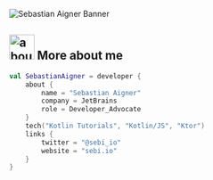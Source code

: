 ![Sebastian Aigner Banner](https://raw.github.com/SebastianAigner/SebastianAigner/master/github.png)

## <img width="45" alt="about" src="https://raw.github.com/SebastianAigner/SebastianAigner/master/about.png"> More about me
```kotlin
val SebastianAigner = developer {
    about {
        name = "Sebastian Aigner"
        company = JetBrains
        role = Developer_Advocate
    }
    tech("Kotlin Tutorials", "Kotlin/JS", "Ktor")
    links {
        twitter = "@sebi_io"
        website = "sebi.io"
    }
}
```
